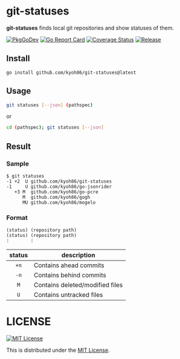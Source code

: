 # git-statuses

**git-statuses** finds local git repositories and show statuses of them.

[![PkgGoDev](https://pkg.go.dev/badge/kyoh86/git-statuses)](https://pkg.go.dev/kyoh86/git-statuses)
[![Go Report Card](https://goreportcard.com/badge/github.com/kyoh86/git-statuses)](https://goreportcard.com/report/github.com/kyoh86/git-statuses)
[![Coverage Status](https://img.shields.io/codecov/c/github/kyoh86/git-statuses.svg)](https://codecov.io/gh/kyoh86/git-statuses)
[![Release](https://github.com/kyoh86/git-statuses/workflows/Release/badge.svg)](https://github.com/kyoh86/git-statuses/releases)

## Install

```
go install github.com/kyoh86/git-statuses@latest
```

## Usage

```sh
git statuses [--json] (pathspec)
```

or

```sh
cd (pathspec); git statuses [--json]
```

## Result

### Sample

```console
$ git statuses
-1 +2  U github.com/kyoh86/git-statuses
-1     U github.com/kyoh86/go-jsonrider
   +3 M  github.com/kyoh86/go-pcre
      M  github.com/kyoh86/gogh
      MU github.com/kyoh86/mogelo
```

### Format
```
(status) (repository path)
(status) (repository path)
:        :
```

|status|description                     |
|:----:|--------------------------------|
|`+n`  |Contains ahead commits          |
|`-n`  |Contains behind commits         |
|`M`   |Contains deleted/modified files |
|`U`   |Contains untracked files        |

# LICENSE

[![MIT License](http://img.shields.io/badge/license-MIT-blue.svg)](http://www.opensource.org/licenses/MIT)

This is distributed under the [MIT License](http://www.opensource.org/licenses/MIT).
